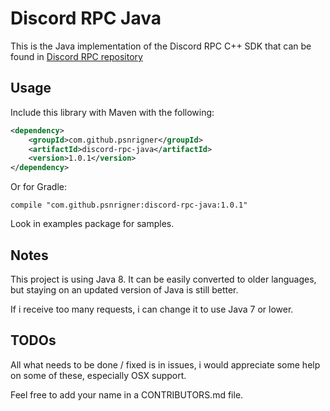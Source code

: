 # Discord RPC Java

This is the Java implementation of the Discord RPC C++ SDK that can be found in [Discord RPC repository](https://github.com/discordapp/discord-rpc)

## Usage

Include this library with Maven with the following:
```xml
<dependency>
    <groupId>com.github.psnrigner</groupId>
    <artifactId>discord-rpc-java</artifactId>
    <version>1.0.1</version>
</dependency>
```

Or for Gradle:
```
compile "com.github.psnrigner:discord-rpc-java:1.0.1"
```

Look in examples package for samples.

## Notes

This project is using Java 8. It can be easily converted to older languages, but staying on an updated version of Java is still better.

If i receive too many requests, i can change it to use Java 7 or lower.

## TODOs

All what needs to be done / fixed is in issues, i would appreciate some help on some of these, especially OSX support.

Feel free to add your name in a CONTRIBUTORS.md file.

